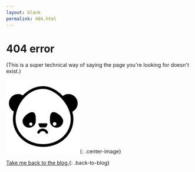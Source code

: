 ```yaml
---
layout: blank
permalink: 404.html
---
```


<h1 class="four-oh-four-error">404 error</h1>
<p class="four-oh-four-text">(This is a super technical way of saying the page you're looking for doesn't exist.)</p>

![sad-panda](/assets/images/sad_panda.png){: .center-image}

[Take me back to the blog.](https://www.displayblog.io/blog){: .back-to-blog}
